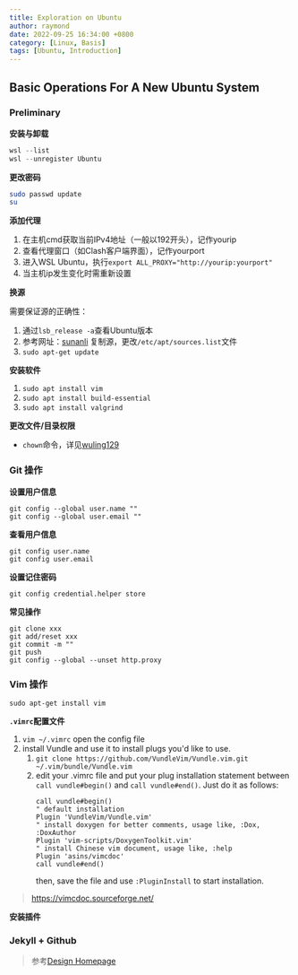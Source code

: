```yaml
---
title: Exploration on Ubuntu
author: raymond
date: 2022-09-25 16:34:00 +0800
category: [Linux, Basis]
tags: [Ubuntu, Introduction]
---
```


## Basic Operations For A New Ubuntu System

### Preliminary

**安装与卸载**

```powershell
wsl --list
wsl --unregister Ubuntu
```

**更改密码**

```bash
sudo passwd update
su
```

**添加代理**

1. 在主机cmd获取当前IPv4地址（一般以192开头），记作yourip
2. 查看代理窗口（如Clash客户端界面），记作yourport
3. 进入WSL Ubuntu，执行`export ALL_PROXY="http://yourip:yourport"`
4. 当主机ip发生变化时需重新设置

**换源**

需要保证源的正确性：

1. 通过`lsb_release -a`查看Ubuntu版本
2. 参考网址：[sunanli](https://www.cnblogs.com/sunanli/p/13797042.html) 复制源，更改`/etc/apt/sources.list`文件
3. `sudo apt-get update`

**安装软件**

1. `sudo apt install vim`
2. `sudo apt install build-essential`
3. `sudo apt install valgrind`

**更改文件/目录权限**

* `chown`命令，详见[wuling129](https://www.cnblogs.com/wuling129/p/4648760.html)

### Git 操作

**设置用户信息**

`git config --global user.name ""` \
`git config --global user.email ""`

**查看用户信息**

`git config user.name`\
`git config user.email`

**设置记住密码**

`git config credential.helper store`

**常见操作**

`git clone xxx` \
`git add/reset xxx` \
`git commit -m ""` \
`git push` \
`git config --global --unset http.proxy`

### Vim 操作

`sudo apt-get install vim`

**`.vimrc`配置文件**

1. `vim ~/.vimrc` open the config file
2. install Vundle and use it to install plugs you'd like to use.
    1. `git clone https://github.com/VundleVim/Vundle.vim.git ~/.vim/bundle/Vundle.vim`
    2. edit your .vimrc file and put your plug installation statement between `call vundle#begin()` and `call vundle#end()`. Just do it as follows:
        ```vim
        call vundle#begin()
        " default installation
        Plugin 'VundleVim/Vundle.vim'
        " install doxygen for better comments, usage like, :Dox, :DoxAuthor
        Plugin 'vim-scripts/DoxygenToolkit.vim'
        " install Chinese vim document, usage like, :help
        Plugin 'asins/vimcdoc'
        call vundle#end()
        ```
        then, save the file and use `:PluginInstall` to start installation.

> https://vimcdoc.sourceforge.net/

**安装插件**

### Jekyll + Github

> 参考[Design Homepage](https://rayh-ter.github.io/2022/09/26/design-homepage)
